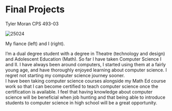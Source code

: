 # Final Projects

Tyler Moran
CPS 493-03
 
 ![25024](https://user-images.githubusercontent.com/123651369/216117262-6b9771ee-cd43-4fc8-a756-2ba2bb609ad9.jpg)
 
 My fiance (left) and I (right).

I’m a dual degree student with a degree in Theatre (technology and design) and Adolescent Education (Math).  So far I have taken Computer Science I and II.  I have always been around computers, I started using them at a fairly young age, and have thoroughly enjoyed learning about computer science.  I regret not starting my computer science journey sooner.  
I have been taking computer science courses alongside my Math Ed course work so that I can become certified to teach computer science once the certification is available.  I feel that having knowledge about computer science will be beneficial when job hunting and that being able to introduce students to computer science in high school will be a great opportunity.  
	
